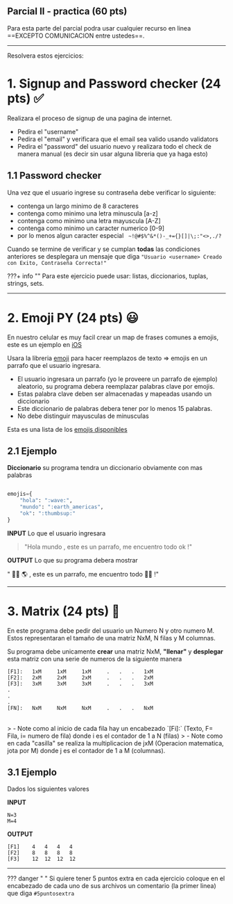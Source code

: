 ## Parcial II - practica (60 pts)


Para esta parte del parcial podra usar cualquier recurso en linea ==EXCEPTO COMUNICACION entre ustedes==.


---

Resolvera estos ejercicios:


# 1. Signup and Password checker (24 pts) ✅

Realizara el proceso de signup de una pagina de internet.

- Pedira el "username"
- Pedira el "email" y verificara que el email sea valido usando validators
- Pedira el "password" del usuario nuevo y realizara todo el check de manera manual (es decir sin usar alguna libreria que ya haga esto)

## 1.1 Password checker

Una vez que el usuario ingrese su contraseña debe verificar lo siguiente:

- contenga un largo minimo de 8 caracteres
- contenga como minimo una letra minuscula [a-z]
- contenga como minimo una letra mayuscula [A-Z]
- contenga como minimo un caracter numerico [0-9]
- por lo menos algun caracter especial  ` ~!@#$%^&*()-_+={}[]|\;:"<>,./?`

Cuando se termine de verificar y se cumplan **todas** las condiciones anteriores se desplegara un mensaje que diga `"Usuario <username> Creado con Exito, Contraseña Correcta!"`

???+ info ""
    Para este ejercicio puede usar: listas, diccionarios, tuplas, strings, sets.

---

# 2. Emoji PY (24 pts) 😃

En nuestro celular es muy facil crear un map de frases comunes a emojis, este es un ejemplo en [iOS](https://thesweetsetup.com/set-text-replacements-frequently-used-emoji-special-characters-ios/)

Usara la libreria [emoji](https://pypi.org/project/emoji/) para hacer reemplazos de texto => emojis en un parrafo que el usuario ingresara.


- El usuario ingresara un parrafo (yo le proveere un parrafo de ejemplo) aleatorio, su programa debera reemplazar palabras clave por emojis.
- Estas palabra clave deben ser almacenadas y mapeadas usando un diccionario
- Este diccionario de palabras debera tener por lo menos 15 palabras.
- No debe distinguir mayusculas de minusculas


Esta es una lista de los [emojis disponibles](https://www.webfx.com/tools/emoji-cheat-sheet/)

## 2.1 Ejemplo

**Diccionario** su programa tendra un diccionario obviamente con mas palabras
```python

emojis={
    "hola": ":wave:",
    "mundo": ":earth_americas",
    "ok": ":thumbsup:"
}
```

**INPUT** Lo que el usuario ingresara

> "Hola mundo , este es un parrafo, me encuentro todo ok !"

**OUTPUT** Lo que su programa debera mostrar

" 👋🏻 🌎 , este es un parrafo, me encuentro todo 👍🏻 !"



---

# 3. Matrix (24 pts) 🔢

En este programa debe pedir del usuario un Numero N y otro numero M. Estos representaran el tamaño de una matriz NxM, N filas y M columnas.

Su programa debe unicamente **crear** una matriz NxM, **"llenar"** y **desplegar** esta matriz con una serie de numeros de la siguiente manera


```
[F1]:   1xM     1xM     1xM     .   .   .   1xM
[F2]:   2xM     2xM     2xM     .   .   .   2xM
[F3]:   3xM     3xM     3xM     .   .   .   3xM
.
.
.
[FN]:   NxM     NxM     NxM     .   .   .   NxM

```


<br>
> - Note como al inicio de cada fila hay un encabezado `[Fi]:` (Texto, F= Fila, i= numero de fila) donde i es el contador de 1 a N (filas)
> - Note como en cada "casilla" se realiza la multiplicacion de jxM (Operacion matematica, jota por M) donde j es el contador de 1 a M (columnas).

## 3.1 Ejemplo
Dados los siguientes valores

**INPUT**
```
N=3
M=4
```
**OUTPUT**

```
[F1]    4   4   4   4
[F2]    8   8   8   8
[F3]    12  12  12  12
```


---

??? danger " "
    Si quiere tener 5 puntos extra en cada ejercicio coloque en el encabezado de cada uno de sus archivos un comentario (la primer linea) que diga `#5puntosextra`